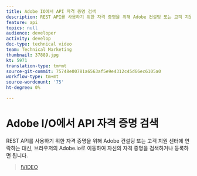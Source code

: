 ```yaml
---
title: Adobe IO에서 API 자격 증명 검색
description: REST API를 사용하기 위한 자격 증명을 위해 Adobe 컨설팅 또는 고객 지원 센터에 연락하는 대신, 브라우저의 Adobe.io로 이동하여 자신의 자격 증명을 검색하거나 등록하면 됩니다.
feature: api
topics: null
audience: developer
activity: develop
doc-type: technical video
team: Technical Marketing
thumbnail: 37889.jpg
kt: 5971
translation-type: tm+mt
source-git-commit: 75748e00781a6563af5e9e4312c45d66ec6105a0
workflow-type: tm+mt
source-wordcount: '75'
ht-degree: 0%

---
```



# Adobe I/O에서 API 자격 증명 검색

REST API를 사용하기 위한 자격 증명을 위해 Adobe 컨설팅 또는 고객 지원 센터에 연락하는 대신, 브라우저의 Adobe.io로 이동하여 자신의 자격 증명을 검색하거나 등록하면 됩니다.

>[!VIDEO](https://video.tv.adobe.com/v/37889/?quality=12&learn=on)
